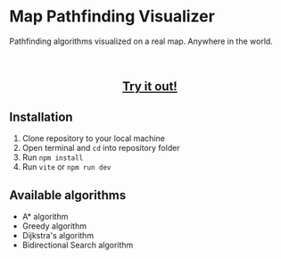<h1>Map Pathfinding Visualizer</h1>
<p>Pathfinding algorithms visualized on a real map. Anywhere in the world.</p>
<br>

<h2 align="center">
    <a href="https://map-pathfinding-visualizer.netlify.app/">
        <b>Try it out!</b>
    </a>
</h2>

## Installation
1. Clone repository to your local machine
2. Open terminal and `cd` into repository folder
3. Run `npm install`
4. Run `vite` or `npm run dev`

## Available algorithms 
- A* algorithm
- Greedy algorithm
- Dijkstra's algorithm
- Bidirectional Search algorithm
